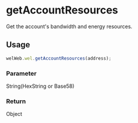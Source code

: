 # getAccountResources

Get the account's bandwidth and energy resources.

## Usage

```javascript
welWeb.wel.getAccountResources(address);
```

### Parameter
String(HexString or Base58)

### Return
Object
